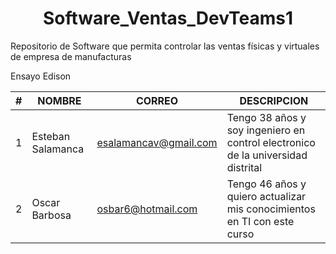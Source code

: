 
<h1 align="center"> Software_Ventas_DevTeams1 </h1>
Repositorio de Software que permita controlar las ventas físicas y virtuales de empresa de manufacturas

Ensayo Edison

| # | NOMBRE | CORREO | DESCRIPCION |
|---|---|---|---|
| 1 | Esteban Salamanca | esalamancav@gmail.com | Tengo 38 años y soy ingeniero en control electronico de la universidad distrital |
| 2 | Oscar Barbosa     | osbar6@hotmail.com    | Tengo 46 años y quiero actualizar mis conocimientos en TI con este curso         |

